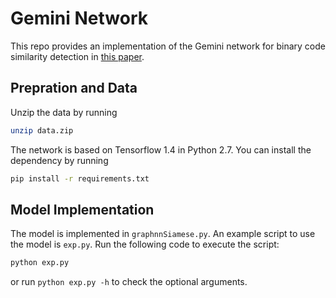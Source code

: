 # Gemini Network
This repo provides an implementation of the Gemini network for binary code similarity detection in [this paper](https://arxiv.org/abs/1708.06525).

## Prepration and Data
Unzip the data by running
```bash
unzip data.zip
```

The network is based on Tensorflow 1.4 in Python 2.7. You can install the dependency by running
```bash
pip install -r requirements.txt
```

## Model Implementation
The model is implemented in `graphnnSiamese.py`. An example script to use the model is `exp.py`. Run the following code to execute the script:
```bash
python exp.py
```
or run `python exp.py -h` to check the optional arguments.
